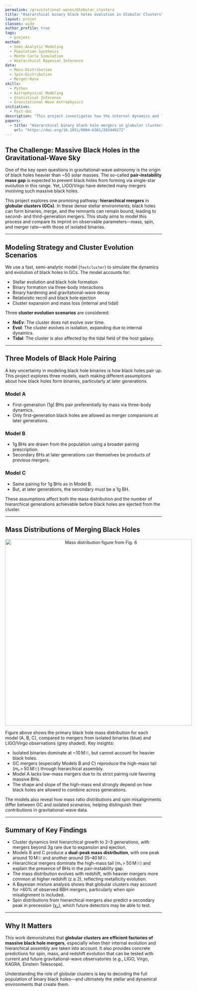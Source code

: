 ```yaml
---
permalink: /gravitational-waves/Globular_clusters
title: "Hierarchical binary black holes evolution in Globular Clusters"
layout: projet
classes: wide
author_profile: true
tags: 
  - projets
method: 
  - Semi-Analytic Modeling
  - Population Synthesis
  - Monte Carlo Simulation
  - Hierarchical Bayesian Inference
data: 
  - Mass-Distribution
  - Spin-Distribution
  - Merger-Rate
skills: 
  - Python
  - Astrophysical Modeling
  - Statistical Inference
  - Gravitational-Wave Astrophysics
initiative: 
  - Post-doc
description: "This project investigates how the internal dynamics and long-term evolution of globular clusters shape the mass, spin, and merger-rate distributions of black holes through repeated mergers."
papers:
  - title: "Hierarchical binary black hole mergers in globular clusters: Mass function and evolution with redshift"
    url: "https://doi.org/10.1051/0004-6361/202449272"
---
```


## The Challenge: Massive Black Holes in the Gravitational-Wave Sky

One of the key open questions in gravitational-wave astronomy is the origin of black holes heavier than ~50 solar masses. The so-called **pair-instability mass gap** is expected to prevent black holes from forming via single-star evolution in this range. Yet, LIGO/Virgo have detected many mergers involving such massive black holes.

This project explores one promising pathway: **hierarchical mergers** in **globular clusters (GCs)**. In these dense stellar environments, black holes can form binaries, merge, and the remnants can remain bound, leading to second- and third-generation mergers. This study aims to model this process and compare its imprint on observable parameters—mass, spin, and merger rate—with those of isolated binaries.

---

## Modeling Strategy and Cluster Evolution Scenarios

We use a fast, semi-analytic model (`fastcluster`) to simulate the dynamics and evolution of black holes in GCs. The model accounts for:

- Stellar evolution and black hole formation
- Binary formation via three-body interactions
- Binary hardening and gravitational-wave decay
- Relativistic recoil and black hole ejection
- Cluster expansion and mass loss (internal and tidal)

Three **cluster evolution scenarios** are considered:

- **NoEv**: The cluster does not evolve over time.
- **Evol**: The cluster evolves in isolation, expanding due to internal dynamics.
- **Tidal**: The cluster is also affected by the tidal field of the host galaxy.

---

## Three Models of Black Hole Pairing

A key uncertainty in modeling black hole binaries is how black holes pair up. This project explores three models, each making different assumptions about how black holes form binaries, particularly at later generations.

### **Model A**  
- First-generation (1g) BHs pair preferentially by mass via three-body dynamics.  
- Only first-generation black holes are allowed as merger companions at later generations.

### **Model B**  
- 1g BHs are drawn from the population using a broader pairing prescription.  
- Secondary BHs at later generations can themselves be products of previous mergers.

### **Model C**  
- Same pairing for 1g BHs as in Model B.  
- But, at later generations, the secondary must be a 1g BH.

These assumptions affect both the mass distribution and the number of hierarchical generations achievable before black holes are ejected from the cluster.

---

## Mass Distributions of Merging Black Holes

<p align="center">
  <span style="background-color: white; display: inline-block;">
    <img src="../assets/images/GC_masses.png" alt="Mass distribution figure from Fig. 6" width="600"/>
  </span>
</p>

Figure above shows the primary black hole mass distribution for each model (A, B, C), compared to mergers from isolated binaries (blue) and LIGO/Virgo observations (grey shaded). Key insights:

- Isolated binaries dominate at ~10 M☉, but cannot account for heavier black holes.
- GC mergers (especially Models B and C) reproduce the high-mass tail (m₁ > 50 M☉) through hierarchical assembly.
- Model A lacks low-mass mergers due to its strict pairing rule favoring massive BHs.
- The shape and slope of the high-mass end strongly depend on how black holes are allowed to combine across generations.

The models also reveal how mass ratio distributions and spin misalignments differ between GC and isolated scenarios, helping distinguish their contributions in gravitational-wave data.

---

## Summary of Key Findings

- Cluster dynamics limit hierarchical growth to 2–3 generations, with mergers beyond 3g rare due to expansion and ejection.
- Models B and C produce a **dual-peak mass distribution**, with one peak around 10 M☉ and another around 35–40 M☉.
- Hierarchical mergers dominate the high-mass tail (m₁ > 50 M☉) and explain the presence of BHs in the pair-instability gap.
- The mass distribution evolves with redshift, with heavier mergers more common at higher redshift (z ≳ 2), reflecting metallicity evolution.
- A Bayesian mixture analysis shows that globular clusters may account for >60% of observed BBH mergers, particularly when spin misalignment is included.
- Spin distributions from hierarchical mergers also predict a secondary peak in precession (χₚ), which future detectors may be able to test.

---

## Why It Matters

This work demonstrates that **globular clusters are efficient factories of massive black hole mergers**, especially when their internal evolution and hierarchical assembly are taken into account. It also provides concrete predictions for spin, mass, and redshift evolution that can be tested with current and future gravitational-wave observatories (e.g., LIGO, Virgo, KAGRA, Einstein Telescope).

Understanding the role of globular clusters is key to decoding the full population of binary black holes—and ultimately the stellar and dynamical environments that create them.
